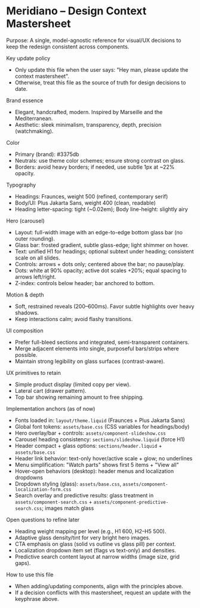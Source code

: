 # Meridiano – Design Context Mastersheet

Purpose: A single, model-agnostic reference for visual/UX decisions to keep the redesign consistent across components.

Key update policy

- Only update this file when the user says: "Hey man, please update the context mastersheet".
- Otherwise, treat this file as the source of truth for design decisions to date.

Brand essence

- Elegant, handcrafted, modern. Inspired by Marseille and the Mediterranean.
- Aesthetic: sleek minimalism, transparency, depth, precision (watchmaking).

Color

- Primary (brand): #3375db
- Neutrals: use theme color schemes; ensure strong contrast on glass.
- Borders: avoid heavy borders; if needed, use subtle 1px at ~22% opacity.

Typography

- Headings: Fraunces, weight 500 (refined, contemporary serif)
- Body/UI: Plus Jakarta Sans, weight 400 (clean, readable)
- Heading letter-spacing: tight (~0.02em); Body line-height: slightly airy

Hero (carousel)

- Layout: full-width image with an edge-to-edge bottom glass bar (no outer rounding).
- Glass bar: frosted gradient, subtle glass-edge; light shimmer on hover.
- Text: unified H1 for headings; optional subtext under heading; consistent scale on all slides.
- Controls: arrows + dots only; centered above the bar; no pause/play.
- Dots: white at 90% opacity; active dot scales +20%; equal spacing to arrows left/right.
- Z-index: controls below header; bar anchored to bottom.

Motion & depth

- Soft, restrained reveals (200–600ms). Favor subtle highlights over heavy shadows.
- Keep interactions calm; avoid flashy transitions.

UI composition

- Prefer full-bleed sections and integrated, semi-transparent containers.
- Merge adjacent elements into single, purposeful bars/strips where possible.
- Maintain strong legibility on glass surfaces (contrast-aware).

UX primitives to retain

- Simple product display (limited copy per view).
- Lateral cart (drawer pattern).
- Top bar showing remaining amount to free shipping.

Implementation anchors (as of now)

- Fonts loaded in: `layout/theme.liquid` (Fraunces + Plus Jakarta Sans)
- Global font tokens: `assets/base.css` (CSS variables for headings/body)
- Hero overlay/bar + controls: `assets/component-slideshow.css`
- Carousel heading consistency: `sections/slideshow.liquid` (force H1)
- Header compact + glass options: `sections/header.liquid` + `assets/base.css`
- Header link behavior: text-only hover/active scale + glow; no underlines
- Menu simplification: "Watch parts" shows first 5 items + "View all"
- Hover-open behaviors (desktop): header menus and localization dropdowns
- Dropdown styling (glass): `assets/base.css`, `assets/component-localization-form.css`
- Search overlay and predictive results: glass treatment in `assets/component-search.css` + `assets/component-predictive-search.css`; images match glass

Open questions to refine later

- Heading weight mapping per level (e.g., H1 600, H2–H5 500).
- Adaptive glass density/tint for very bright hero images.
- CTA emphasis on glass (solid vs outline vs glass pill) per context.
- Localization dropdown item set (flags vs text-only) and densities.
- Predictive search content layout at narrow widths (image size, grid gaps).

How to use this file

- When adding/updating components, align with the principles above.
- If a decision conflicts with this mastersheet, request an update with the keyphrase above.
